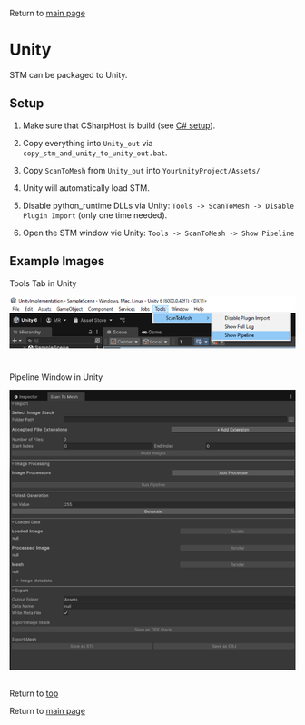 Return to [main page](../README.md)

# Unity

STM can be packaged to Unity.

## Setup

1. Make sure that CSharpHost is build (see [C# setup](CS.md#getting-started)).

2. Copy everything into `Unity_out` via `copy_stm_and_unity_to_unity_out.bat`.

3. Copy `ScanToMesh` from `Unity_out` into `YourUnityProject/Assets/`

4. Unity will automatically load STM.

5. Disable python_runtime DLLs via Unity: `Tools -> ScanToMesh -> Disable Plugin Import` (only one time needed).

6. Open the STM window vie Unity: `Tools -> ScanToMesh -> Show Pipeline`

## Example Images

Tools Tab in Unity

![Tools Tab](STM-Unity-Tools.PNG)

#

Pipeline Window in Unity

![Pipeline Window](STM-Unity.PNG)

##

Return to [top]()

Return to [main page](../README.md)